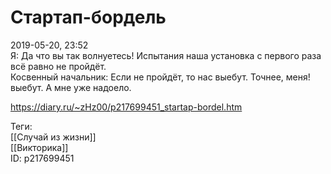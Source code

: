 Стартап-бордель
================

   
 2019-05-20, 23:52   
  Я: Да что вы так волнуетесь! Испытания наша установка с первого раза всё равно не пройдёт.   
 Косвенный начальник: Если не пройдёт, то нас выебут. Точнее, меня! выебут. А мне уже надоело.   
    
 <https://diary.ru/~zHz00/p217699451_startap-bordel.htm>   
   
 Теги:   
 [[Случай из жизни]]   
 [[Викторика]]   
 ID: p217699451
